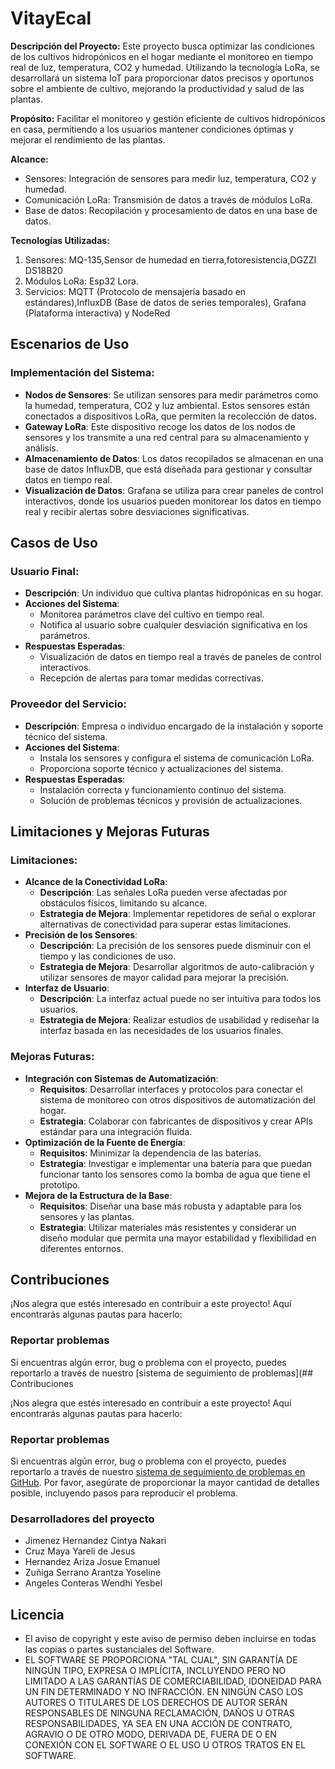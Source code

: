 # VitayEcal

**Descripción del Proyecto:** Este proyecto busca optimizar las condiciones de los cultivos hidropónicos en el hogar mediante el monitoreo en tiempo real de luz, temperatura, CO2 y humedad. Utilizando la tecnología LoRa, se desarrollará un sistema IoT para proporcionar datos precisos y oportunos sobre el ambiente de cultivo, mejorando la productividad y salud de las plantas.

**Propósito:** Facilitar el monitoreo y gestión eficiente de cultivos hidropónicos en casa, permitiendo a los usuarios mantener condiciones óptimas y mejorar el rendimiento de las plantas.

**Alcance:**
* Sensores: Integración de sensores para medir luz, temperatura, CO2 y humedad.
* Comunicación LoRa: Transmisión de datos a través de módulos LoRa.
* Base de datos: Recopilación y procesamiento de datos en una base de datos.
  
**Tecnologías Utilizadas:**
1. Sensores: MQ-135,Sensor de humedad en tierra,fotoresistencia,DGZZI DS18B20
2. Módulos LoRa: Esp32 Lora.
3. Servicios: MQTT (Protocolo de mensajería basado en estándares),InfluxDB (Base de datos de series temporales), Grafana (Plataforma interactiva) y NodeRed 

## Escenarios de Uso

### Implementación del Sistema:
- **Nodos de Sensores**: Se utilizan sensores para medir parámetros como la humedad, temperatura, CO2 y luz ambiental. Estos sensores están conectados a dispositivos LoRa, que permiten la recolección de datos.
- **Gateway LoRa**: Este dispositivo recoge los datos de los nodos de sensores y los transmite a una red central para su almacenamiento y análisis.
- **Almacenamiento de Datos**: Los datos recopilados se almacenan en una base de datos InfluxDB, que está diseñada para gestionar y consultar datos en tiempo real.
- **Visualización de Datos**: Grafana se utiliza para crear paneles de control interactivos, donde los usuarios pueden monitorear los datos en tiempo real y recibir alertas sobre desviaciones significativas.

## Casos de Uso

### Usuario Final:
- **Descripción**: Un individuo que cultiva plantas hidropónicas en su hogar.
- **Acciones del Sistema**:
  - Monitorea parámetros clave del cultivo en tiempo real.
  - Notifica al usuario sobre cualquier desviación significativa en los parámetros.
- **Respuestas Esperadas**:
  - Visualización de datos en tiempo real a través de paneles de control interactivos.
  - Recepción de alertas para tomar medidas correctivas.

### Proveedor del Servicio:
- **Descripción**: Empresa o individuo encargado de la instalación y soporte técnico del sistema.
- **Acciones del Sistema**:
  - Instala los sensores y configura el sistema de comunicación LoRa.
  - Proporciona soporte técnico y actualizaciones del sistema.
- **Respuestas Esperadas**:
  - Instalación correcta y funcionamiento continuo del sistema.
  - Solución de problemas técnicos y provisión de actualizaciones.

## Limitaciones y Mejoras Futuras

### Limitaciones:
- **Alcance de la Conectividad LoRa**:
  - **Descripción**: Las señales LoRa pueden verse afectadas por obstáculos físicos, limitando su alcance.
  - **Estrategia de Mejora**: Implementar repetidores de señal o explorar alternativas de conectividad para superar estas limitaciones.
- **Precisión de los Sensores**:
  - **Descripción**: La precisión de los sensores puede disminuir con el tiempo y las condiciones de uso.
  - **Estrategia de Mejora**: Desarrollar algoritmos de auto-calibración y utilizar sensores de mayor calidad para mejorar la precisión.
- **Interfaz de Usuario**:
  - **Descripción**: La interfaz actual puede no ser intuitiva para todos los usuarios.
  - **Estrategia de Mejora**: Realizar estudios de usabilidad y rediseñar la interfaz basada en las necesidades de los usuarios finales.

### Mejoras Futuras:
- **Integración con Sistemas de Automatización**:
  - **Requisitos**: Desarrollar interfaces y protocolos para conectar el sistema de monitoreo con otros dispositivos de automatización del hogar.
  - **Estrategia**: Colaborar con fabricantes de dispositivos y crear APIs estándar para una integración fluida.
- **Optimización de la Fuente de Energía**:
  - **Requisitos**: Minimizar la dependencia de las baterías.
  - **Estrategia**: Investigar e implementar una batería para que puedan funcionar tanto los sensores como la bomba de agua que tiene el prototipo.
- **Mejora de la Estructura de la Base**:
  - **Requisitos**: Diseñar una base más robusta y adaptable para los sensores y las plantas.
  - **Estrategia**: Utilizar materiales más resistentes y considerar un diseño modular que permita una mayor estabilidad y flexibilidad en diferentes entornos.


## Contribuciones

¡Nos alegra que estés interesado en contribuir a este proyecto! Aquí encontrarás algunas pautas para hacerlo:

### Reportar problemas
Si encuentras algún error, bug o problema con el proyecto, puedes reportarlo a través de nuestro [sistema de seguimiento de problemas](## Contribuciones

¡Nos alegra que estés interesado en contribuir a este proyecto! Aquí encontrarás algunas pautas para hacerlo:

### Reportar problemas
Si encuentras algún error, bug o problema con el proyecto, puedes reportarlo a través de nuestro [sistema de seguimiento de problemas en GitHub](https://github.com/CintyaNakari/VitayEcal/issues). Por favor, asegúrate de proporcionar la mayor cantidad de detalles posible, incluyendo pasos para reproducir el problema.

### Desarrolladores del proyecto

- Jimenez Hernandez Cintya Nakari
- Cruz Maya Yareli de Jesus
- Hernandez Ariza Josue Emanuel
- Zuñiga Serrano Arantza Yoseline
- Angeles Conteras Wendhi Yesbel 

## Licencia

- El aviso de copyright y este aviso de permiso deben incluirse en todas las copias o partes sustanciales del Software.
- EL SOFTWARE SE PROPORCIONA "TAL CUAL", SIN GARANTÍA DE NINGÚN TIPO, EXPRESA O IMPLÍCITA, INCLUYENDO PERO NO LIMITADO A LAS GARANTÍAS DE COMERCIABILIDAD, IDONEIDAD PARA UN FIN DETERMINADO Y NO INFRACCIÓN. EN NINGÚN CASO LOS AUTORES O TITULARES DE LOS DERECHOS DE AUTOR SERÁN RESPONSABLES DE NINGUNA RECLAMACIÓN, DAÑOS U OTRAS RESPONSABILIDADES, YA SEA EN UNA ACCIÓN DE CONTRATO, AGRAVIO O DE OTRO MODO, DERIVADA DE, FUERA DE O EN CONEXIÓN CON EL SOFTWARE O EL USO U OTROS TRATOS EN EL SOFTWARE.
